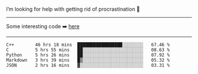 I’m looking for help with getting rid of procrastination 🤔

-----

Some interesting code :arrow_right: [here](https://github.com/zhen8838/playground)

-----

<!--START_SECTION:waka-->
```text
C++        46 hrs 18 mins  █████████████████░░░░░░░░   67.46 % 
C          5 hrs 55 mins   ██░░░░░░░░░░░░░░░░░░░░░░░   08.63 % 
Python     5 hrs 26 mins   ██░░░░░░░░░░░░░░░░░░░░░░░   07.92 % 
Markdown   3 hrs 39 mins   █▒░░░░░░░░░░░░░░░░░░░░░░░   05.32 % 
JSON       2 hrs 16 mins   ▓░░░░░░░░░░░░░░░░░░░░░░░░   03.31 % 
```
<!--END_SECTION:waka-->

<!--
**zhen8838/zhen8838** is a ✨ _special_ ✨ repository because its `README.md` (this file) appears on your GitHub profile.

Here are some ideas to get you started:

- 🔭 I’m currently working on ...
- 🌱 I’m currently learning ...
- 👯 I’m looking to collaborate on ...
 ...
- 💬 Ask me about ...
- 📫 How to reach me: ...
- 😄 Pronouns: ...
- ⚡ Fun fact: ...
-->

